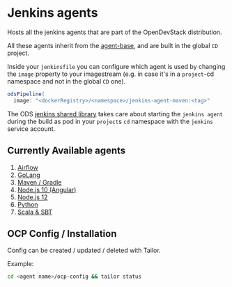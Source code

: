 # Jenkins agents

Hosts all the jenkins agents that are part of the OpenDevStack distribution.

All these agents inherit from the [agent-base](https://github.com/opendevstack/ods-core/tree/master/jenkins/agent-base), and are built in the global `CD` project.

Inside your `jenkinsfile` you can configure which agent is used by changing the `image` property to your imagestream (e.g. in case it's in a `project`-cd namespace and not in the global `CD` one).

```groovy
odsPipeline(
  image: "<dockerRegistry>/<namespace>/jenkins-agent-maven:<tag>"
```

The ODS [jenkins shared library](https://github.com/opendevstack/ods-jenkins-shared-library) takes care about starting the `jenkins agent` during the build as pod in your `project`s `cd` namespace with the `jenkins` service account.

## Currently Available agents

1. [Airflow](airflow)
2. [GoLang](golang)
3. [Maven / Gradle](maven)
4. [Node.js 10 (Angular)](nodejs10-angular)
5. [Node.js 12](nodejs12)
6. [Python](python)
7. [Scala & SBT](scala)

## OCP Config / Installation

Config can be created / updated / deleted with Tailor.

Example:

```sh
cd <agent name>/ocp-config && tailor status
```
